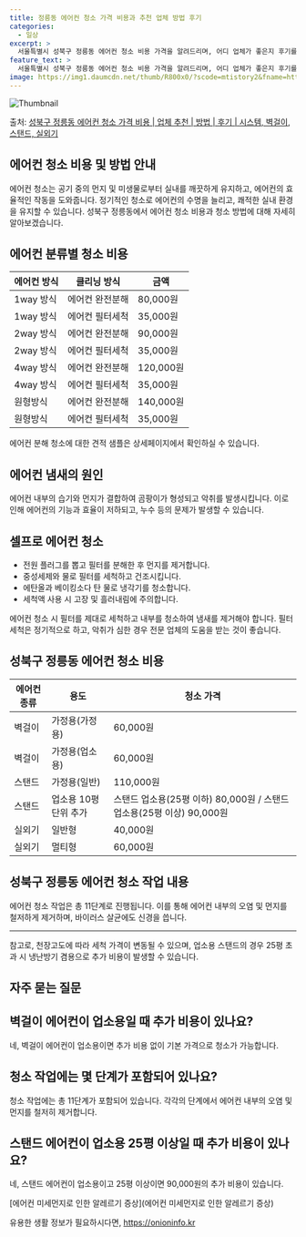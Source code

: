 ```yaml
---
title: 정릉동 에어컨 청소 가격 비용과 추천 업체 방법 후기
categories:
  - 일상
excerpt: >
  서울특별시 성북구 정릉동 에어컨 청소 비용 가격을 알려드리며, 어디 업체가 좋은지 후기를 통해 알아보겠습니다. 현재 글에서는 시스템, 벽걸이, 스탠드, 실외기 각각에 대해 청소 비용이 나와 있으니 참고하시면 되겠습니다. 에어컨 분해 청소 방법 보기 👈 클릭셀프 에어컨 청소 방법 보기👈 클릭성북구 정릉동 에어컨 청소 비용시스템에어컨 방식클리닝방식금액1way 방식에어컨 완전분해80,000원1way 방식에어컨 필터세척35,000원2way 방식에어컨 완전분해90,000원2way 방식에어컨 필터세척35,000원4way 방식에어컨 완전분해120,000원4way 방식에어컨 필터세척35,000원원형방식에어컨 완전분해140,000원원형방식에어컨 필터세척35,000원에어컨 청소 견적 샘플 보기 👈 클릭에어컨 냄새의 원인에..
feature_text: >
  서울특별시 성북구 정릉동 에어컨 청소 비용 가격을 알려드리며, 어디 업체가 좋은지 후기를 통해 알아보겠습니다. 현재 글에서는 시스템, 벽걸이, 스탠드, 실외기 각각에 대해 청소 비용이 나와 있으니 참고하시면 되겠습니다. 에어컨 분해 청소 방법 보기 👈 클릭셀프 에어컨 청소 방법 보기👈 클릭성북구 정릉동 에어컨 청소 비용시스템에어컨 방식클리닝방식금액1way 방식에어컨 완전분해80,000원1way 방식에어컨 필터세척35,000원2way 방식에어컨 완전분해90,000원2way 방식에어컨 필터세척35,000원4way 방식에어컨 완전분해120,000원4way 방식에어컨 필터세척35,000원원형방식에어컨 완전분해140,000원원형방식에어컨 필터세척35,000원에어컨 청소 견적 샘플 보기 👈 클릭에어컨 냄새의 원인에..
image: https://img1.daumcdn.net/thumb/R800x0/?scode=mtistory2&fname=https%3A%2F%2Fblog.kakaocdn.net%2Fdn%2F5ckun%2FbtsHulIjC83%2FP91NJJK2HKJnOOCagLjylK%2Fimg.webp
---
```


![Thumbnail](https://img1.daumcdn.net/thumb/R800x0/?scode=mtistory2&fname=https%3A%2F%2Fblog.kakaocdn.net%2Fdn%2F5ckun%2FbtsHulIjC83%2FP91NJJK2HKJnOOCagLjylK%2Fimg.webp)

<p>출처: <a href="https://onioninfo.kr/entry/%EC%84%B1%EB%B6%81%EA%B5%AC-%EC%A0%95%EB%A6%89%EB%8F%99-%EC%97%90%EC%96%B4%EC%BB%A8-%EC%B2%AD%EC%86%8C-%EA%B0%80%EA%B2%A9-%EB%B9%84%EC%9A%A9-%EC%97%85%EC%B2%B4-%EC%B6%94%EC%B2%9C-%EB%B0%A9%EB%B2%95-%ED%9B%84%EA%B8%B0-%EC%8B%9C%EC%8A%A4%ED%85%9C-%EB%B2%BD%EA%B1%B8%EC%9D%B4-%EC%8A%A4%ED%83%A0%EB%93%9C-%EC%8B%A4%EC%99%B8%EA%B8%B0" rel="dofollow">성북구 정릉동 에어컨 청소 가격 비용 | 업체 추천 | 방법 | 후기 | 시스템, 벽걸이, 스탠드, 실외기</a> </p>

## 에어컨 청소 비용 및 방법 안내

에어컨 청소는 공기 중의 먼지 및 미생물로부터 실내를 깨끗하게 유지하고, 에어컨의 효율적인 작동을 도와줍니다. 정기적인 청소로 에어컨의
수명을 늘리고, 쾌적한 실내 환경을 유지할 수 있습니다. 성북구 정릉동에서 에어컨 청소 비용과 청소 방법에 대해 자세히 알아보겠습니다.

## 에어컨 분류별 청소 비용

에어컨 방식 | 클리닝 방식 | 금액  
---|---|---  
1way 방식 | 에어컨 완전분해 | 80,000원  
1way 방식 | 에어컨 필터세척 | 35,000원  
2way 방식 | 에어컨 완전분해 | 90,000원  
2way 방식 | 에어컨 필터세척 | 35,000원  
4way 방식 | 에어컨 완전분해 | 120,000원  
4way 방식 | 에어컨 필터세척 | 35,000원  
원형방식 | 에어컨 완전분해 | 140,000원  
원형방식 | 에어컨 필터세척 | 35,000원  
  
에어컨 분해 청소에 대한 견적 샘플은 상세페이지에서 확인하실 수 있습니다.

## 에어컨 냄새의 원인

에어컨 내부의 습기와 먼지가 결합하여 곰팡이가 형성되고 악취를 발생시킵니다. 이로 인해 에어컨의 기능과 효율이 저하되고, 누수 등의 문제가
발생할 수 있습니다.

## 셀프로 에어컨 청소

  * 전원 플러그를 뽑고 필터를 분해한 후 먼지를 제거합니다.
  * 중성세제와 물로 필터를 세척하고 건조시킵니다.
  * 에탄올과 베이킹소다 탄 물로 냉각기를 청소합니다.
  * 세척액 사용 시 고장 및 흘러내림에 주의합니다.

에어컨 청소 시 필터를 제대로 세척하고 내부를 청소하여 냄새를 제거해야 합니다. 필터 세척은 정기적으로 하고, 악취가 심한 경우 전문 업체의
도움을 받는 것이 좋습니다.

## 성북구 정릉동 에어컨 청소 비용

에어컨 종류 | 용도 | 청소 가격  
---|---|---  
벽걸이 | 가정용(가정용) | 60,000원  
벽걸이 | 가정용(업소용) | 60,000원  
스탠드 | 가정용(일반) | 110,000원  
스탠드 | 업소용 10평 단위 추가 | 스탠드 업소용(25평 이하) 80,000원 / 스탠드 업소용(25평 이상) 90,000원  
실외기 | 일반형 | 40,000원  
실외기 | 멀티형 | 60,000원  
  
## 성북구 정릉동 에어컨 청소 작업 내용

에어컨 청소 작업은 총 11단계로 진행됩니다. 이를 통해 에어컨 내부의 오염 및 먼지를 철저하게 제거하며, 바이러스 살균에도 신경을 씁니다.

* * *

참고로, 천장고도에 따라 세척 가격이 변동될 수 있으며, 업소용 스탠드의 경우 25평 초과 시 냉난방기 겸용으로 추가 비용이 발생할 수
있습니다.

## 자주 묻는 질문

## 벽걸이 에어컨이 업소용일 때 추가 비용이 있나요?

네, 벽걸이 에어컨이 업소용이면 추가 비용 없이 기본 가격으로 청소가 가능합니다.

## 청소 작업에는 몇 단계가 포함되어 있나요?

청소 작업에는 총 11단계가 포함되어 있습니다. 각각의 단계에서 에어컨 내부의 오염 및 먼지를 철저히 제거합니다.

## 스탠드 에어컨이 업소용 25평 이상일 때 추가 비용이 있나요?

네, 스탠드 에어컨이 업소용이고 25평 이상이면 90,000원의 추가 비용이 있습니다.

[에어컨 미세먼지로 인한 알레르기 증상](에어컨 미세먼지로 인한 알레르기 증상)



 

유용한 생활 정보가 필요하시다면, <a href="https://onioninfo.kr" rel="dofollow">https://onioninfo.kr</a>


